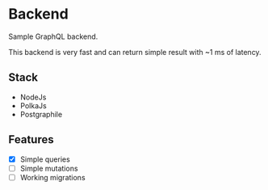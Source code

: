 # Backend

Sample GraphQL backend.

This backend is very fast and can return simple result with ~1 ms of latency.

## Stack

- NodeJs
- PolkaJs
- Postgraphile

## Features

- [x]  Simple queries
- [ ]  Simple mutations
- [ ]  Working migrations